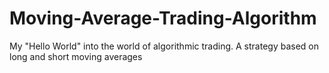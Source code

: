 # Moving-Average-Trading-Algorithm
My "Hello World" into the world of algorithmic trading. A strategy based on long and short moving averages
